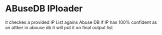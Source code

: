 # ABuseDB IPloader
it checkes a provided IP List agains Abuse DB if IP has 100% confident as an attker in abouse db it will put it on final output list 
